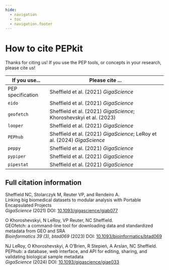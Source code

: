 ```yaml
---
hide:
  - navigation
  - toc
  - navigation.footer
---
```


# How to cite PEPkit

Thanks for citing us! If you use the PEP tools, or concepts in your research, please cite us!

| If you use... | Please cite ... |
|---------------|-----------------|
| PEP specification | Sheffield et al. (2021) *GigaScience* |
| `eido` | Sheffield et al. (2021) *GigaScience* |
| `geofetch` | Sheffield et al. (2021) *GigaScience*; Khoroshevskyi et al. (2023) |
| `looper` | Sheffield et al. (2021) *GigaScience* |
| `PEPhub` | Sheffield et al. (2021) *GigaScience*; LeRoy et al. (2024) *GigaScience* |
| `peppy` | Sheffield et al. (2021) *GigaScience* |
| `pypiper` | Sheffield et al. (2021) *GigaScience* |
| `pipestat` | Sheffield et al. (2021) *GigaScience* |


## Full citation information

<span class="authors">Sheffield NC, Stolarczyk M, Reuter VP, and Rendeiro A.</span><br/>
<span class="paper-title">Linking big biomedical datasets to modular analysis with Portable Encapsulated Projects</span>
<br><i>GigaScience</i> (2021)
<span class="doi">DOI: <a href="http://dx.doi.org/10.1093/gigascience/giab077">10.1093/gigascience/giab077</a></span>


<span class="authors">O Khoroshevskyi, N LeRoy, VP Reuter, NC Sheffield.</span><br/>
<span class="paper-title">GEOfetch: a command-line tool for downloading data and standardized metadata from GEO and SRA</span>
<br><i>Bioinformatics 39 (3), btad069</i> (2023)
<span class="doi">DOI: <a href="http://dx.doi.org/10.1093/bioinformatics/btad069">10.1093/bioinformatics/btad069</a></span>


<span class="authors">NJ LeRoy, O Khoroshevskyi, A O’Brien, R Stepień, A Arslan, NC Sheffield.</span><br/>
<span class="paper-title">PEPhub: a database, web interface, and API for editing, sharing, and validating biological sample metadata</span>
<br><i>GigaScience</i> (2024)
<span class="doi">DOI: <a href="http://dx.doi.org/10.1093/gigascience/giae033">10.1093/gigascience/giae033</a></span>






